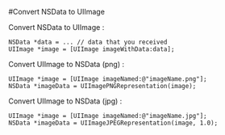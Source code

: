 #Convert NSData to UIImage

Convert NSData to UIImage :

	NSData *data = ... // data that you received
	UIImage *image = [UIImage imageWithData:data];

Convert UIImage to NSData (png) :
	
	UIImage *image = [UIImage imageNamed:@"imageName.png"];
	NSData *imageData = UIImagePNGRepresentation(image);
	
Convert UIImage to NSData (jpg) :
	
	UIImage *image = [UIImage imageNamed:@"imageName.jpg"];
	NSData *imageData = UIImageJPEGRepresentation(image, 1.0);